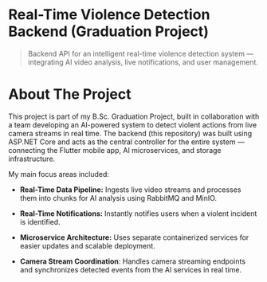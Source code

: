 # Real-Time Violence Detection Backend (Graduation Project)
> Backend API for an intelligent real-time violence detection system — integrating AI video analysis, live notifications, and user management.
# About The Project 
This project is part of my B.Sc. Graduation Project, built in collaboration with a team developing an AI-powered system to detect violent actions from live camera streams in real time.
The backend (this repository) was built using ASP.NET Core and acts as the central controller for the entire system — connecting the Flutter mobile app, AI microservices, and storage infrastructure.

My main focus areas included:

*   **Real-Time Data Pipeline:** Ingests live video streams and processes them into chunks for AI analysis using RabbitMQ and MinIO.

*   **Real-Time Notifications:** Instantly notifies users when a violent incident is identified.
*   **Microservice Architecture:** Uses separate containerized services for easier updates and scalable deployment.
*   **Camera Stream Coordination**: Handles camera streaming endpoints and synchronizes detected events from the AI services in real time.



